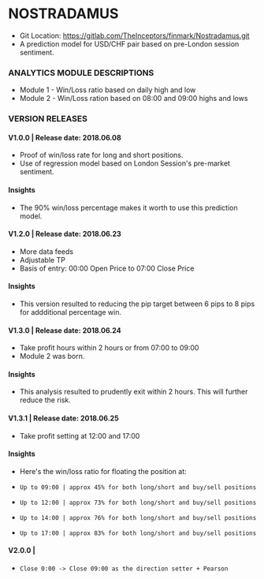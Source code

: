 # NOSTRADAMUS
*   Git Location: https://gitlab.com/TheInceptors/finmark/Nostradamus.git
*   A prediction model for USD/CHF pair based on pre-London session sentiment.

### ANALYTICS MODULE DESCRIPTIONS
*   Module 1 - Win/Loss ratio based on daily high and low 
*   Module 2 - Win/Loss ration based on 08:00 and 09:00 highs and lows

### VERSION RELEASES
#### V1.0.0 | Release date: 2018.06.08 
*   Proof of win/loss rate for long and short positions.
*   Use of regression model based on London Session's pre-market sentiment.

#### Insights
*   The 90% win/loss percentage makes it worth to use this prediction model.

#### V1.2.0 | Release date: 2018.06.23
*   More data feeds
*   Adjustable TP 
*   Basis of entry: 00:00 Open Price to 07:00 Close Price

#### Insights
*   This version resulted to reducing the pip target between 6 pips to 8 pips for addditional             percentage win. 

#### V1.3.0 | Release date: 2018.06.24
*   Take profit hours within 2 hours or from 07:00 to 09:00
*   Module 2 was born.

#### Insights
*   This analysis resulted to prudently exit within 2 hours. This will further reduce the risk. 

#### V1.3.1 | Release date: 2018.06.25
* Take profit setting at 12:00 and 17:00

#### Insights
* Here's the win/loss ratio for floating the position at:
*     Up to 09:00 | approx 45% for both long/short and buy/sell positions
*     Up to 12:00 | approx 73% for both long/short and buy/sell positions
*     Up to 14:00 | approx 76% for both long/short and buy/sell positions
*     Up to 17:00 | approx 83% for both long/short and buy/sell positions

#### V2.0.0 |
*     Close 0:00 -> Close 09:00 as the direction setter + Pearson
